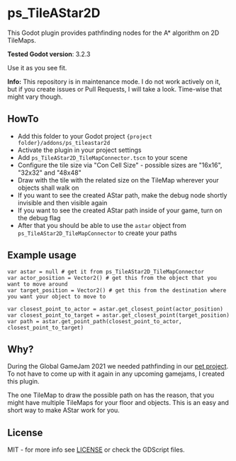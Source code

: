 # ps_TileAStar2D

This Godot plugin provides pathfinding nodes for the A* algorithm on 2D TileMaps.

**Tested Godot version**: 3.2.3

Use it as you see fit.

**Info:** This repository is in maintenance mode. I do not work actively on it,
but if you create issues or Pull Requests, I will take a look. Time-wise that
might vary though.

## HowTo

* Add this folder to your Godot project `{project folder}/addons/ps_tileastar2d`
* Activate the plugin in your project settings
* Add `ps_TileAStar2D_TileMapConnector.tscn` to your scene
* Configure the tile size via "Con Cell Size" - possible sizes are "16x16", "32x32" and "48x48"
* Draw with the tile with the related size on the TileMap wherever your objects shall walk on
* If you want to see the created AStar path, make the debug node shortly invisible and then visible again
* If you want to see the created AStar path inside of your game, turn on the debug flag
* After that you should be able to use the `astar` object from `ps_TileAStar2D_TileMapConnector` to create your paths

## Example usage

```
var astar = null # get it from ps_TileAStar2D_TileMapConnector
var actor_position = Vector2() # get this from the object that you want to move around
var target_position = Vector2() # get this from the destination where you want your object to move to

var closest_point_to_actor = astar.get_closest_point(actor_position)
var closest_point_to_target = astar.get_closest_point(target_position)
var path = astar.get_point_path(closest_point_to_actor, closest_point_to_target)
```

## Why?

During the Global GameJam 2021 we needed pathfinding in our
[pet project](https://github.com/progsource/ggj2021). To not have to come up
with it again in any upcoming gamejams, I created this plugin.

The one TileMap to draw the possible path on has the reason, that you might have
multiple TileMaps for your floor and objects. This is an easy and short way to
make AStar work for you.

## License

MIT - for more info see [LICENSE](LICENSE) or check the GDScript files.
